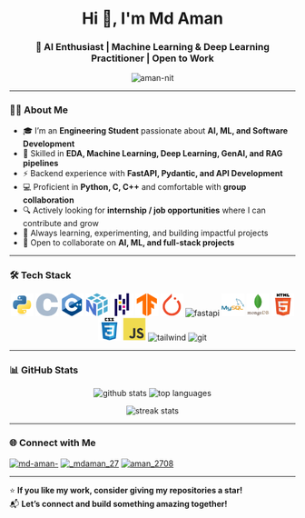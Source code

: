 <h1 align="center">Hi 👋, I'm Md Aman</h1>
<h3 align="center">🚀 AI Enthusiast | Machine Learning & Deep Learning Practitioner | Open to Work</h3>

<p align="center">
  <img src="https://komarev.com/ghpvc/?username=aman-nit&label=Profile%20views&color=0e75b6&style=flat" alt="aman-nit" />
</p>

---

### 👨‍💻 About Me
- 🎓 I’m an **Engineering Student** passionate about **AI, ML, and Software Development**  
- 🤖 Skilled in **EDA, Machine Learning, Deep Learning, GenAI, and RAG pipelines**  
- ⚡ Backend experience with **FastAPI, Pydantic, and API Development**  
- 💻 Proficient in **Python, C, C++** and comfortable with **group collaboration**  
- 🔍 Actively looking for **internship / job opportunities** where I can contribute and grow  
- 🌱 Always learning, experimenting, and building impactful projects  
- 🤝 Open to collaborate on **AI, ML, and full-stack projects**  

---

### 🛠️ Tech Stack
<p align="center">
  <!-- Core Languages -->
  <img src="https://raw.githubusercontent.com/devicons/devicon/master/icons/python/python-original.svg" alt="python" width="40" height="40"/> 
  <img src="https://raw.githubusercontent.com/devicons/devicon/master/icons/c/c-original.svg" alt="c" width="40" height="40"/> 
  <img src="https://raw.githubusercontent.com/devicons/devicon/master/icons/cplusplus/cplusplus-original.svg" alt="cplusplus" width="40" height="40"/> 
  
  <!-- Data Science & ML/DL -->
  <img src="https://raw.githubusercontent.com/devicons/devicon/master/icons/numpy/numpy-original.svg" alt="numpy" width="40" height="40"/> 
  <img src="https://raw.githubusercontent.com/devicons/devicon/master/icons/pandas/pandas-original.svg" alt="pandas" width="40" height="40"/> 
  <img src="https://raw.githubusercontent.com/devicons/devicon/master/icons/tensorflow/tensorflow-original.svg" alt="tensorflow" width="40" height="40"/> 
  <img src="https://raw.githubusercontent.com/devicons/devicon/master/icons/pytorch/pytorch-original.svg" alt="pytorch" width="40" height="40"/> 
  
  <!-- Backend -->
  <img src="https://fastapi.tiangolo.com/img/logo-margin/logo-teal.png" alt="fastapi" width="40" height="40"/> 
  
  <!-- Databases -->
  <img src="https://raw.githubusercontent.com/devicons/devicon/master/icons/mysql/mysql-original-wordmark.svg" alt="mysql" width="40" height="40"/> 
  <img src="https://raw.githubusercontent.com/devicons/devicon/master/icons/mongodb/mongodb-original-wordmark.svg" alt="mongodb" width="40" height="40"/> 
  
  <!-- Web Tools -->
  <img src="https://raw.githubusercontent.com/devicons/devicon/master/icons/html5/html5-original-wordmark.svg" alt="html5" width="40" height="40"/> 
  <img src="https://raw.githubusercontent.com/devicons/devicon/master/icons/css3/css3-original-wordmark.svg" alt="css3" width="40" height="40"/> 
  <img src="https://raw.githubusercontent.com/devicons/devicon/master/icons/javascript/javascript-original.svg" alt="javascript" width="40" height="40"/> 
  <img src="https://www.vectorlogo.zone/logos/tailwindcss/tailwindcss-icon.svg" alt="tailwind" width="40" height="40"/> 
  
  <!-- Tools -->
  <img src="https://www.vectorlogo.zone/logos/git-scm/git-scm-icon.svg" alt="git" width="40" height="40"/> 
</p>

---

### 📊 GitHub Stats
<p align="center">
  <img src="https://github-readme-stats.vercel.app/api?username=aman-nit&show_icons=true&theme=radical" alt="github stats" height="165"/>
  <img src="https://github-readme-stats.vercel.app/api/top-langs/?username=aman-nit&layout=compact&theme=radical" alt="top languages" height="165"/>
</p>

<p align="center">
  <img src="https://github-readme-streak-stats.herokuapp.com/?user=aman-nit&theme=radical" alt="streak stats"/>
</p>

---

### 🌐 Connect with Me
<p align="left">
<a href="https://linkedin.com/in/md-aman-" target="blank"><img align="center" src="https://raw.githubusercontent.com/rahuldkjain/github-profile-readme-generator/master/src/images/icons/Social/linked-in-alt.svg" alt="md-aman-" height="30" width="40" /></a>
<a href="https://instagram.com/_mdaman_27" target="blank"><img align="center" src="https://raw.githubusercontent.com/rahuldkjain/github-profile-readme-generator/master/src/images/icons/Social/instagram.svg" alt="_mdaman_27" height="30" width="40" /></a>
<a href="https://discord.gg/aman_2708" target="blank"><img align="center" src="https://raw.githubusercontent.com/rahuldkjain/github-profile-readme-generator/master/src/images/icons/Social/discord.svg" alt="aman_2708" height="30" width="40" /></a>
</p>

---

⭐ **If you like my work, consider giving my repositories a star!**  
📬 **Let’s connect and build something amazing together!**
